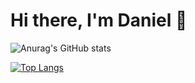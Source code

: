 # Hi there, I'm Daniel 👋

![Anurag's GitHub stats](https://github-readme-stats.vercel.app/api?username=grizzleyban&show_icons=true&theme=radical)

[![Top Langs](https://github-readme-stats.vercel.app/api/top-langs/?username=grizzleyban&layout=compact)](https://github.com/anuraghazra/github-readme-stats)
